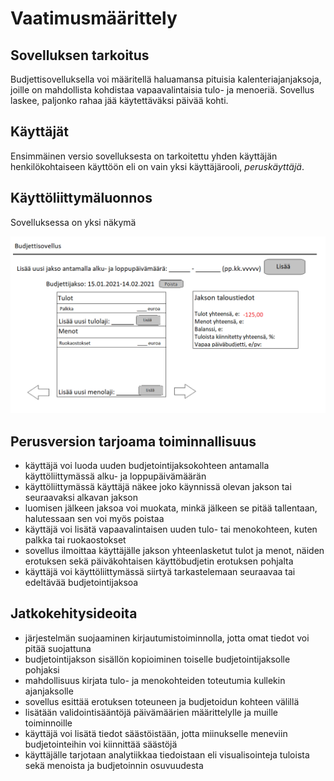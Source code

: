 # Vaatimusmäärittely 

## Sovelluksen tarkoitus

Budjettisovelluksella voi määritellä haluamansa pituisia kalenteriajanjaksoja, 
joille on mahdollista kohdistaa vapaavalintaisia tulo- ja menoeriä. 
Sovellus laskee, paljonko rahaa jää käytettäväksi päivää kohti.

## Käyttäjät 

Ensimmäinen versio sovelluksesta on tarkoitettu yhden 
käyttäjän henkilökohtaiseen käyttöön eli on vain yksi käyttäjärooli, _peruskäyttäjä_.

## Käyttöliittymäluonnos

Sovelluksessa on yksi näkymä

<img src="https://github.com/ahpasila/ot-harjoitustyo/blob/master/kuvat/kayttisluonnos.png" width="750">

## Perusversion tarjoama toiminnallisuus
- käyttäjä voi luoda uuden budjetointijaksokohteen antamalla käyttöliittymässä alku- ja loppupäivämäärän
- käyttöliittymässä käyttäjä näkee joko käynnissä olevan jakson tai seuraavaksi alkavan jakson
- luomisen jälkeen jaksoa voi muokata, minkä jälkeen se pitää tallentaan, halutessaan sen voi myös poistaa
- käyttäjä voi lisätä vapaavalintaisen uuden tulo- tai menokohteen, kuten palkka tai ruokaostokset
- sovellus ilmoittaa käyttäjälle jakson yhteenlasketut tulot ja menot, näiden erotuksen sekä päiväkohtaisen käyttöbudjetin erotuksen pohjalta
- käyttäjä voi käyttöliittymässä siirtyä tarkastelemaan seuraavaa tai edeltävää budjetointijaksoa

## Jatkokehitysideoita

- järjestelmän suojaaminen kirjautumistoiminnolla, jotta omat tiedot voi pitää suojattuna
- budjetointijakson sisällön kopioiminen toiselle budjetointijaksolle pohjaksi
- mahdollisuus kirjata tulo- ja menokohteiden toteutumia kullekin ajanjaksolle
- sovellus esittää erotuksen toteuneen ja budjetoidun kohteen välillä
- lisätään validointisääntöjä päivämäärien määrittelylle ja muille toiminnoille
- käyttäjä voi lisätä tiedot säästöistään, jotta miinukselle meneviin budjetointeihin voi kiinnittää säästöjä
- käyttäjälle tarjotaan analytiikkaa tiedoistaan eli visualisointeja tuloista sekä menoista ja budjetoinnin osuvuudesta

